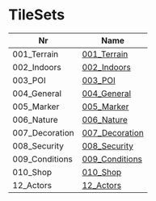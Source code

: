 

# TileSets



| Nr | Name | 
|  --  |  --  | 
| 001_Terrain | [001_Terrain](List/001_Terrain.md) | 
| 002_Indoors | [002_Indoors](List/002_Indoors.md) | 
| 003_POI | [003_POI](List/003_POI.md) | 
| 004_General | [004_General](List/004_General.md) | 
| 005_Marker | [005_Marker](List/005_Marker.md) | 
| 006_Nature | [006_Nature](List/006_Nature.md) | 
| 007_Decoration | [007_Decoration](List/007_Decoration.md) | 
| 008_Security | [008_Security](List/008_Security.md) | 
| 009_Conditions | [009_Conditions](List/009_Conditions.md) | 
| 010_Shop | [010_Shop](List/010_Shop.md) | 
| 12_Actors | [12_Actors](List/12_Actors.md) | 

